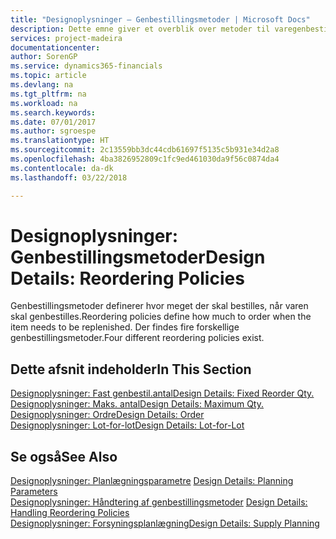 ```yaml
---
title: "Designoplysninger – Genbestillingsmetoder | Microsoft Docs"
description: Dette emne giver et overblik over metoder til varegenbestilling.
services: project-madeira
documentationcenter: 
author: SorenGP
ms.service: dynamics365-financials
ms.topic: article
ms.devlang: na
ms.tgt_pltfrm: na
ms.workload: na
ms.search.keywords: 
ms.date: 07/01/2017
ms.author: sgroespe
ms.translationtype: HT
ms.sourcegitcommit: 2c13559bb3dc44cdb61697f5135c5b931e34d2a8
ms.openlocfilehash: 4ba3826952809c1fc9ed461030da9f56c0874da4
ms.contentlocale: da-dk
ms.lasthandoff: 03/22/2018

---
```

# <a name="design-details-reordering-policies"></a><span data-ttu-id="5c16d-103">Designoplysninger: Genbestillingsmetoder</span><span class="sxs-lookup"><span data-stu-id="5c16d-103">Design Details: Reordering Policies</span></span>
<span data-ttu-id="5c16d-104">Genbestillingsmetoder definerer hvor meget der skal bestilles, når varen skal genbestilles.</span><span class="sxs-lookup"><span data-stu-id="5c16d-104">Reordering policies define how much to order when the item needs to be replenished.</span></span> <span data-ttu-id="5c16d-105">Der findes fire forskellige genbestillingsmetoder.</span><span class="sxs-lookup"><span data-stu-id="5c16d-105">Four different reordering policies exist.</span></span>  

## <a name="in-this-section"></a><span data-ttu-id="5c16d-106">Dette afsnit indeholder</span><span class="sxs-lookup"><span data-stu-id="5c16d-106">In This Section</span></span>  
[<span data-ttu-id="5c16d-107">Designoplysninger: Fast genbestil.antal</span><span class="sxs-lookup"><span data-stu-id="5c16d-107">Design Details: Fixed Reorder Qty.</span></span>](design-details-fixed-reorder-qty.md)  
[<span data-ttu-id="5c16d-108">Designoplysninger: Maks. antal</span><span class="sxs-lookup"><span data-stu-id="5c16d-108">Design Details: Maximum Qty.</span></span>](design-details-maximum-qty.md)  
[<span data-ttu-id="5c16d-109">Designoplysninger: Ordre</span><span class="sxs-lookup"><span data-stu-id="5c16d-109">Design Details: Order</span></span>](design-details-order.md)  
[<span data-ttu-id="5c16d-110">Designoplysninger: Lot-for-lot</span><span class="sxs-lookup"><span data-stu-id="5c16d-110">Design Details: Lot-for-Lot</span></span>](design-details-lot-for-lot.md)  

## <a name="see-also"></a><span data-ttu-id="5c16d-111">Se også</span><span class="sxs-lookup"><span data-stu-id="5c16d-111">See Also</span></span>  
<span data-ttu-id="5c16d-112">[Designoplysninger: Planlægningsparametre](design-details-planning-parameters.md) </span><span class="sxs-lookup"><span data-stu-id="5c16d-112">[Design Details: Planning Parameters](design-details-planning-parameters.md) </span></span>  
<span data-ttu-id="5c16d-113">[Designoplysninger: Håndtering af genbestillingsmetoder](design-details-handling-reordering-policies.md) </span><span class="sxs-lookup"><span data-stu-id="5c16d-113">[Design Details: Handling Reordering Policies](design-details-handling-reordering-policies.md) </span></span>  
[<span data-ttu-id="5c16d-114">Designoplysninger: Forsyningsplanlægning</span><span class="sxs-lookup"><span data-stu-id="5c16d-114">Design Details: Supply Planning</span></span>](design-details-supply-planning.md)

